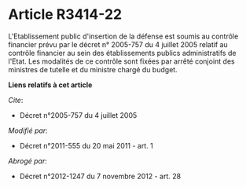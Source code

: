 # Article R3414-22

L'Etablissement public d'insertion de la défense est soumis au contrôle financier prévu par le décret n° 2005-757 du 4
juillet 2005 relatif au contrôle financier au sein des établissements publics administratifs de l'Etat. Les modalités de ce
contrôle sont fixées par arrêté conjoint des ministres de tutelle et du ministre chargé du budget.

**Liens relatifs à cet article**

_Cite_:

  - Décret n°2005-757 du 4 juillet 2005

_Modifié par_:

  - Décret n°2011-555 du 20 mai 2011 - art. 1

_Abrogé par_:

  - Décret n°2012-1247 du 7 novembre 2012 - art. 28
